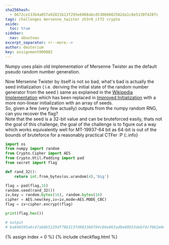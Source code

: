 ```yaml
---
sha256hash: 
  - b672ce133b4a057a92821b13f295e6968abcd53066082562da1c6e5130f428fc
tags: challenges mersenne_twister zh3r0_ctf2 crypto
aside:
  toc: true
sidebar:
  nav: aboutnav
excerpt_separator: <!--more-->
author: deuterium
key: assignment000002
---
```


Numpy uses plain old implementation of Mersenne Twister as the default pseudo
random number generation.  
<!--more-->
Now Mersenne Twister by itself is not so bad, what's
bad is actually the seed initialization ( i.e. deriving the initial state of
the random number generator from the seed ) same as explained in the 
[Wikipedia Implementation](https://en.wikipedia.org/wiki/Mersenne_Twister#Pseudocode) 
which has been replaced in 
[Improved Initialization](http://www.math.sci.hiroshima-u.ac.jp/m-mat/MT/MT2002/emt19937ar.html) 
with a more non-linear initialization with an array of seeds.  
So, given a few (very few actually) outputs from the numpy random RNG, can you 
recover the flag?  
Note that the seed is a 32-bit value and can be bruteforced easily, thats not 
the goal of this challenge, the goal of the challenge is to figure out a way
which works equivalently well for MT-19937-64 bit as 64-bit is out of the 
bounds of bruteforce for a reasonably practical CTFer :P
{:.info}

```python
import os
from numpy import random
from Crypto.Cipher import AES
from Crypto.Util.Padding import pad
from secret import flag

def rand_32():
    return int.from_bytes(os.urandom(4),'big')

flag = pad(flag,16)
random.seed(rand_32())
iv,key = random.bytes(16), random.bytes(16)
cipher = AES.new(key,iv=iv,mode=AES.MODE_CBC)
flag = iv+cipher.encrypt(flag)

print(flag.hex())

# output 
# ba84b595a6c47ab8b5229df78b313fd983368f94c86e063ad9e60b53debf4cf062e0e7ee975a58ede95877add16603d089a7c01b5581278440b2fc8a25e698ae869a2c67de7b8a5ebbe47fcb6cb210237d6cb60d06dabbf7756a2364ba2fbb5b0f0c04fb4383f66ff755c7252b699c33
```

{% assign index = 0 %}
{% include checkflag.html %}



